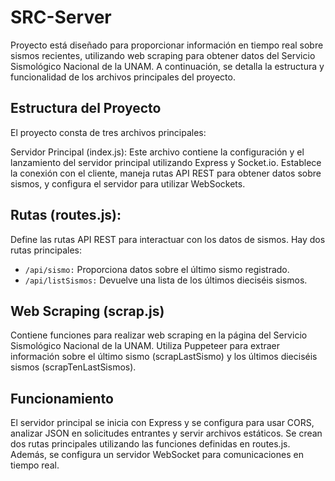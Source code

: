 # SRC-Server

Proyecto está diseñado para proporcionar información en tiempo real sobre sismos recientes, utilizando web scraping para obtener datos del Servicio Sismológico Nacional de la UNAM. A continuación, se detalla la estructura y funcionalidad de los archivos principales del proyecto.

## Estructura del Proyecto

El proyecto consta de tres archivos principales:

Servidor Principal (index.js): Este archivo contiene la configuración y el lanzamiento del servidor principal utilizando Express y Socket.io. Establece la conexión con el cliente, maneja rutas API REST para obtener datos sobre sismos, y configura el servidor para utilizar WebSockets.

## Rutas (routes.js):
Define las rutas API REST para interactuar con los datos de sismos. Hay dos rutas principales:

- `/api/sismo:` Proporciona datos sobre el último sismo registrado.
- `/api/listSismos:` Devuelve una lista de los últimos dieciséis sismos.

## Web Scraping (scrap.js)
Contiene funciones para realizar web scraping en la página del Servicio Sismológico Nacional de la UNAM. Utiliza Puppeteer para extraer información sobre el último sismo (scrapLastSismo) y los últimos dieciséis sismos (scrapTenLastSismos).

## Funcionamiento
El servidor principal se inicia con Express y se configura para usar CORS, analizar JSON en solicitudes entrantes y servir archivos estáticos. Se crean dos rutas principales utilizando las funciones definidas en routes.js. Además, se configura un servidor WebSocket para comunicaciones en tiempo real.

